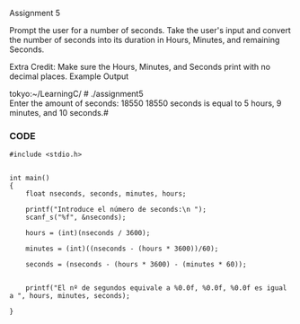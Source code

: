 Assignment 5

Prompt the user for a number of seconds. Take the user's input and convert the number of seconds into its duration in Hours, Minutes, and remaining Seconds.

Extra Credit: Make sure the Hours, Minutes, and Seconds print with no decimal places.
Example Output

tokyo:~/LearningC/ # ./assignment5                                        
Enter the amount of seconds: 18550
18550 seconds is equal to 5 hours, 9 minutes, and 10 seconds.#

### CODE


```
#include <stdio.h>


int main()
{
	float nseconds, seconds, minutes, hours;

	printf("Introduce el número de seconds:\n ");
	scanf_s("%f", &nseconds);

	hours = (int)(nseconds / 3600);

	minutes = (int)((nseconds - (hours * 3600))/60);

	seconds = (nseconds - (hours * 3600) - (minutes * 60));


	printf("El nº de segundos equivale a %0.0f, %0.0f, %0.0f es igual a ", hours, minutes, seconds);
	
}
```
